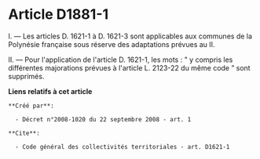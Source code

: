 # Article D1881-1

I. ― Les articles D. 1621-1 à D. 1621-3 sont applicables aux communes de la Polynésie française sous réserve des adaptations
prévues au II. 

II. ― Pour l'application de l'article D. 1621-1, les mots : " y compris les différentes majorations prévues à l'article L.
2123-22 du même code ” sont supprimés.

**Liens relatifs à cet article**

	**Créé par**:

	  - Décret n°2008-1020 du 22 septembre 2008 - art. 1

	**Cite**:

	  - Code général des collectivités territoriales - art. D1621-1
